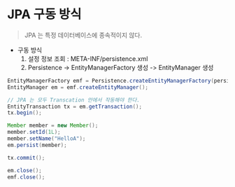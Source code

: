 # JPA 구동 방식

> JPA 는 특정 데이터베이스에 종속적이지 않다.

- 구동 방식
  1. 설정 정보 조회 : META-INF/persistence.xml
  2. Persistence -> EntityManagerFactory 생성 -> EntityManager 생성

```java
EntityManagerFactory emf = Persistence.createEntityManagerFactory(persistenceUnitName);
EntityManager em = emf.createEntityManager();

// JPA 는 모두 Transcation 안에서 작동해야 한다.
EntityTransaction tx = em.getTransaction();
tx.begin();

Member member = new Member();
member.setId(1L);
member.setName("HelloA");
em.persist(member);

tx.commit();

em.close();
emf.close();
```
